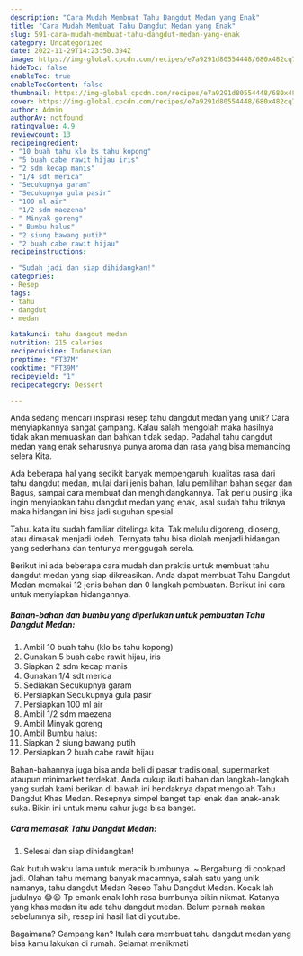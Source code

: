 ```yaml
---
description: "Cara Mudah Membuat Tahu Dangdut Medan yang Enak"
title: "Cara Mudah Membuat Tahu Dangdut Medan yang Enak"
slug: 591-cara-mudah-membuat-tahu-dangdut-medan-yang-enak
category: Uncategorized
date: 2022-11-29T14:23:50.394Z
image: https://img-global.cpcdn.com/recipes/e7a9291d80554448/680x482cq70/tahu-dangdut-medan-foto-resep-utama.jpg
hideToc: false
enableToc: true
enableTocContent: false
thumbnail: https://img-global.cpcdn.com/recipes/e7a9291d80554448/680x482cq70/tahu-dangdut-medan-foto-resep-utama.jpg
cover: https://img-global.cpcdn.com/recipes/e7a9291d80554448/680x482cq70/tahu-dangdut-medan-foto-resep-utama.jpg
author: Admin
authorAv: notfound
ratingvalue: 4.9
reviewcount: 13
recipeingredient:
- "10 buah tahu klo bs tahu kopong"
- "5 buah cabe rawit hijau iris"
- "2 sdm kecap manis"
- "1/4 sdt merica"
- "Secukupnya garam"
- "Secukupnya gula pasir"
- "100 ml air"
- "1/2 sdm maezena"
- " Minyak goreng"
- " Bumbu halus"
- "2 siung bawang putih"
- "2 buah cabe rawit hijau"
recipeinstructions:

- "Sudah jadi dan siap dihidangkan!"
categories:
- Resep
tags:
- tahu
- dangdut
- medan

katakunci: tahu dangdut medan 
nutrition: 215 calories
recipecuisine: Indonesian
preptime: "PT37M"
cooktime: "PT39M"
recipeyield: "1"
recipecategory: Dessert

---
```





Anda sedang mencari inspirasi resep tahu dangdut medan yang unik? Cara menyiapkannya sangat gampang. Kalau salah mengolah maka hasilnya tidak akan memuaskan dan bahkan tidak sedap. Padahal tahu dangdut medan yang enak seharusnya punya aroma dan rasa yang bisa memancing selera Kita.





Ada beberapa hal yang sedikit banyak mempengaruhi kualitas rasa dari tahu dangdut medan, mulai dari jenis bahan, lalu pemilihan bahan segar dan Bagus, sampai cara membuat dan menghidangkannya. Tak perlu pusing jika ingin menyiapkan tahu dangdut medan yang enak,      asal sudah tahu triknya maka hidangan ini bisa jadi suguhan spesial.














Tahu. kata itu sudah familiar ditelinga kita. Tak melulu digoreng, dioseng, atau dimasak menjadi lodeh. Ternyata tahu bisa diolah menjadi hidangan yang sederhana dan tentunya menggugah serela.






Berikut ini ada beberapa cara mudah dan praktis untuk membuat tahu dangdut medan yang siap dikreasikan. Anda dapat membuat Tahu Dangdut Medan memakai 12 jenis bahan dan 0 langkah pembuatan. Berikut ini cara untuk menyiapkan hidangannya.

<!--inarticleads1-->

##### Bahan-bahan dan bumbu yang diperlukan untuk pembuatan Tahu Dangdut Medan:

1. Ambil 10 buah tahu (klo bs tahu kopong)
1. Gunakan 5 buah cabe rawit hijau, iris
1. Siapkan 2 sdm kecap manis
1. Gunakan 1/4 sdt merica
1. Sediakan Secukupnya garam
1. Persiapkan Secukupnya gula pasir
1. Persiapkan 100 ml air
1. Ambil 1/2 sdm maezena
1. Ambil  Minyak goreng
1. Ambil  Bumbu halus:
1. Siapkan 2 siung bawang putih
1. Persiapkan 2 buah cabe rawit hijau


Bahan-bahannya juga bisa anda beli di pasar tradisional, supermarket ataupun minimarket terdekat. Anda cukup ikuti bahan dan langkah-langkah yang sudah kami berikan di bawah ini hendaknya dapat mengolah Tahu Dangdut Khas Medan. Resepnya simpel banget tapi enak dan anak-anak suka. Bikin ini untuk menu sahur juga bisa banget. 

<!--inarticleads2-->

##### Cara memasak Tahu Dangdut Medan:


1. Selesai dan siap dihidangkan!

Gak butuh waktu lama untuk meracik bumbunya. ~ Bergabung di cookpad jadi. Olahan tahu memang banyak macamnya, salah satu yang unik namanya, tahu dangdut Medan Resep Tahu Dangdut Medan. Kocak lah judulnya 😂😆 Tp emank enak lohh rasa bumbunya bikin nikmat. Katanya yang khas medan itu ada tahu dangdut medan. Belum pernah makan sebelumnya sih, resep ini hasil liat di youtube. 

Bagaimana? Gampang kan? Itulah cara membuat tahu dangdut medan yang bisa kamu lakukan di rumah. Selamat menikmati
